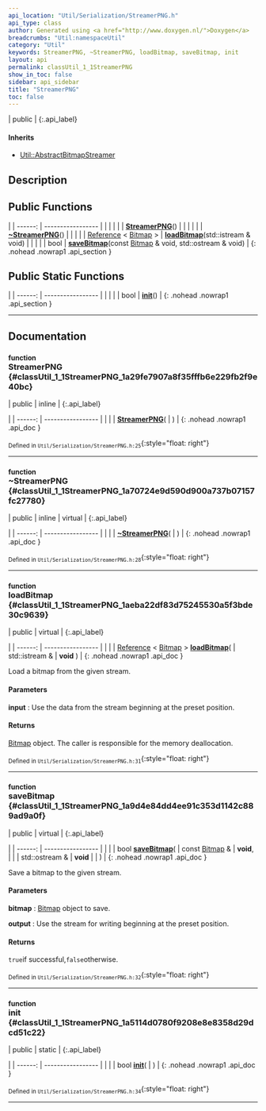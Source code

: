 ```yaml
---
api_location: "Util/Serialization/StreamerPNG.h"
api_type: class
author: Generated using <a href="http://www.doxygen.nl/">Doxygen</a>
breadcrumbs: "Util:namespaceUtil"
category: "Util"
keywords: StreamerPNG, ~StreamerPNG, loadBitmap, saveBitmap, init
layout: api
permalink: classUtil_1_1StreamerPNG
show_in_toc: false
sidebar: api_sidebar
title: "StreamerPNG"
toc: false
---
```


| public |
{:.api_label}

#### Inherits

* [Util::AbstractBitmapStreamer](classUtil_1_1AbstractBitmapStreamer)


## Description





## Public Functions

|
| ------: | ----------------- |
|  | |
|  | **[StreamerPNG](#classUtil_1_1StreamerPNG_1a29fe7907a8f35fffb6e229fb2f9e40bc)**() |
|  | |
|  | **[~StreamerPNG](#classUtil_1_1StreamerPNG_1a70724e9d590d900a737b07157fc27780)**() |
|  | |
| [Reference](classUtil_1_1Reference) < [Bitmap](classUtil_1_1Bitmap) > | **[loadBitmap](#classUtil_1_1StreamerPNG_1aeba22df83d75245530a5f3bde30c9639)**(std::istream & void) |
|  | |
| bool | **[saveBitmap](#classUtil_1_1StreamerPNG_1a9d4e84dd4ee91c353d1142c889ad9a0f)**(const [Bitmap](classUtil_1_1Bitmap) & void, std::ostream & void) |
{: .nohead .nowrap1 .api_section }


## Public Static Functions

|
| ------: | ----------------- |
|  | |
| bool | **[init](#classUtil_1_1StreamerPNG_1a5114d0780f9208e8e8358d29dcd51c22)**() |
{: .nohead .nowrap1 .api_section }


-------------------------------------------------------------------

## Documentation

### <small>function</small><br/> StreamerPNG {#classUtil_1_1StreamerPNG_1a29fe7907a8f35fffb6e229fb2f9e40bc}

| public | inline |
{:.api_label}

|
| ------: | ----------------- |
|  |
|  **[StreamerPNG](#classUtil_1_1StreamerPNG_1a29fe7907a8f35fffb6e229fb2f9e40bc)**( |  ) |
{: .nohead .nowrap1 .api_doc }





<sub>Defined in `Util/Serialization/StreamerPNG.h:25`</sub>{:style="float: right"}

-------------------------------------------------------------------

### <small>function</small><br/> ~StreamerPNG {#classUtil_1_1StreamerPNG_1a70724e9d590d900a737b07157fc27780}

| public | inline | virtual |
{:.api_label}

|
| ------: | ----------------- |
|  |
|  **[~StreamerPNG](#classUtil_1_1StreamerPNG_1a70724e9d590d900a737b07157fc27780)**( |  ) |
{: .nohead .nowrap1 .api_doc }





<sub>Defined in `Util/Serialization/StreamerPNG.h:28`</sub>{:style="float: right"}

-------------------------------------------------------------------

### <small>function</small><br/> loadBitmap {#classUtil_1_1StreamerPNG_1aeba22df83d75245530a5f3bde30c9639}

| public | virtual |
{:.api_label}

|
| ------: | ----------------- |
|  |
| [Reference](classUtil_1_1Reference) < [Bitmap](classUtil_1_1Bitmap) > **[loadBitmap](#classUtil_1_1StreamerPNG_1aeba22df83d75245530a5f3bde30c9639)**( | std::istream & | **void** ) |
{: .nohead .nowrap1 .api_doc }



Load a bitmap from the given stream.


#### Parameters
**input**
:  Use the data from the stream beginning at the preset position.




#### Returns
 [Bitmap](classUtil_1_1Bitmap) object. The caller is responsible for the memory deallocation.





<sub>Defined in `Util/Serialization/StreamerPNG.h:31`</sub>{:style="float: right"}

-------------------------------------------------------------------

### <small>function</small><br/> saveBitmap {#classUtil_1_1StreamerPNG_1a9d4e84dd4ee91c353d1142c889ad9a0f}

| public | virtual |
{:.api_label}

|
| ------: | ----------------- |
|  |
| bool **[saveBitmap](#classUtil_1_1StreamerPNG_1a9d4e84dd4ee91c353d1142c889ad9a0f)**( | const [Bitmap](classUtil_1_1Bitmap) & | **void**, |
| | std::ostream & | **void** |
|   ) |
{: .nohead .nowrap1 .api_doc }



Save a bitmap to the given stream.


#### Parameters
**bitmap**
:   [Bitmap](classUtil_1_1Bitmap) object to save.



**output**
:  Use the stream for writing beginning at the preset position.




#### Returns
`true`if successful,`false`otherwise.





<sub>Defined in `Util/Serialization/StreamerPNG.h:32`</sub>{:style="float: right"}

-------------------------------------------------------------------

### <small>function</small><br/> init {#classUtil_1_1StreamerPNG_1a5114d0780f9208e8e8358d29dcd51c22}

| public | static |
{:.api_label}

|
| ------: | ----------------- |
|  |
| bool **[init](#classUtil_1_1StreamerPNG_1a5114d0780f9208e8e8358d29dcd51c22)**( |  ) |
{: .nohead .nowrap1 .api_doc }





<sub>Defined in `Util/Serialization/StreamerPNG.h:34`</sub>{:style="float: right"}

-------------------------------------------------------------------

